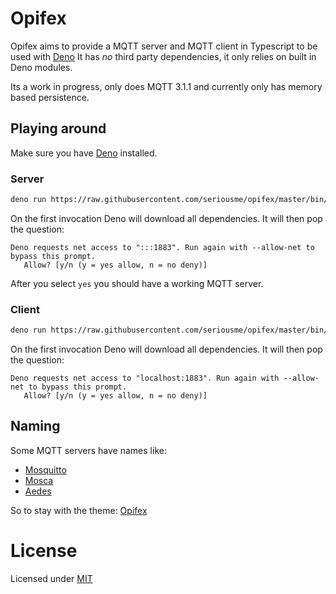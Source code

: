 # Opifex

Opifex aims to provide a MQTT server and MQTT client in Typescript to be used
with [Deno](https://deno.land) It has _no_ third party dependencies, it only
relies on built in Deno modules.

Its a work in progress, only does MQTT 3.1.1 and currently only has memory based
persistence.

## Playing around

Make sure you have [Deno](https://deno.land) installed.

### Server

```bash
deno run https://raw.githubusercontent.com/seriousme/opifex/master/bin/demoServer.ts
```

On the first invocation Deno will download all dependencies. It will then pop
the question:

```
Deno requests net access to ":::1883". Run again with --allow-net to bypass this prompt.
   Allow? [y/n (y = yes allow, n = no deny)]
```

After you select `yes` you should have a working MQTT server.

### Client

```bash
deno run https://raw.githubusercontent.com/seriousme/opifex/master/bin/mqtt.ts
```

On the first invocation Deno will download all dependencies. It will then pop
the question:

```
Deno requests net access to "localhost:1883". Run again with --allow-net to bypass this prompt.
   Allow? [y/n (y = yes allow, n = no deny)]
```

## Naming

Some MQTT servers have names like:

- [Mosquitto](https://en.wikipedia.org/wiki/Mosquito)
- [Mosca](https://it.wikipedia.org/wiki/Musca_domestica)
- [Aedes](https://en.wikipedia.org/wiki/Aedes)

So to stay with the theme: [Opifex](https://en.wikipedia.org/wiki/Opifex_(fly))

# License

Licensed under [MIT](LICENSE.txt)
